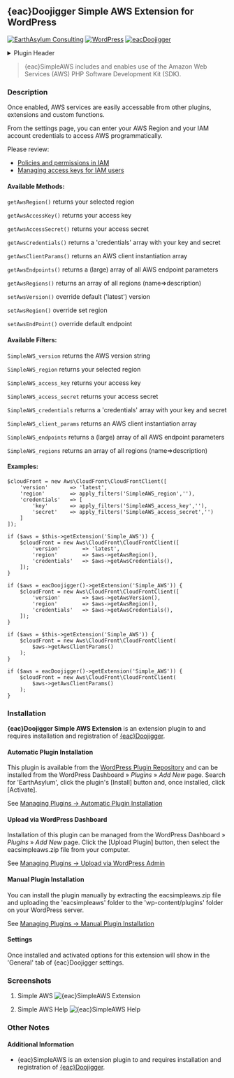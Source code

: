 ## {eac}Doojigger Simple AWS Extension for WordPress  
[![EarthAsylum Consulting](https://img.shields.io/badge/EarthAsylum-Consulting-0?&labelColor=6e9882&color=707070)](https://earthasylum.com/)
[![WordPress](https://img.shields.io/badge/WordPress-Plugins-grey?logo=wordpress&labelColor=blue)](https://wordpress.org/plugins/search/EarthAsylum/)
[![eacDoojigger](https://img.shields.io/badge/Requires-%7Beac%7DDoojigger-da821d)](https://eacDoojigger.earthasylum.com/)

<details><summary>Plugin Header</summary>

Plugin URI:         https://eacdoojigger.earthasylum.com/eacsimpleaws/  
Author:             [EarthAsylum Consulting](https://www.earthasylum.com)  
Stable tag:         1.0.2  
Last Updated:       10-Apr-2024  
Requires at least:  5.5.0  
Tested up to:       6.5  
Requires PHP:       7.2  
Requires EAC:       2.0  
Contributors:       [kevinburkholder](https://profiles.wordpress.org/kevinburkholder)  
License:            GPLv3 or later  
License URI:        https://www.gnu.org/licenses/gpl.html  
Tags:               aws, amazon web services, AWS PHP SDK, {eac}Doojigger  
WordPress URI:      https://wordpress.org/plugins/eacsimpleaws  
GitHub URI:         https://github.com/EarthAsylum/eacSimplaAWS  

</details>

> {eac}SimpleAWS includes and enables use of the Amazon Web Services (AWS) PHP Software Development Kit (SDK).

### Description

Once enabled, AWS services are easily accessable from other plugins, extensions and custom functions.

From the settings page, you can enter your AWS Region and your IAM account credentials to access AWS programmatically.

Please review:
+   [Policies and permissions in IAM](https://docs.aws.amazon.com/IAM/latest/UserGuide/access_policies.html)  
+   [Managing access keys for IAM users](https://docs.aws.amazon.com/IAM/latest/UserGuide/id_credentials_access-keys.html)

#### Available Methods:

`getAwsRegion()` returns your selected region

`getAwsAccessKey()` returns your access key

`getAwsAccessSecret()` returns your access secret

`getAwsCredentials()` returns a 'credentials' array with your key and secret

`getAwsClientParams()` returns an AWS client instantiation array

`getAwsEndpoints()` returns a (large) array of all AWS endpoint parameters

`getAwsRegions()` returns an array of all regions (name=>description)

`setAwsVersion()` override default ('latest') version

`setAwsRegion()` override set region

`setAwsEndPoint()` override default endpoint

#### Available Filters:

`SimpleAWS_version` returns the AWS version string

`SimpleAWS_region` returns your selected region

`SimpleAWS_access_key` returns your access key

`SimpleAWS_access_secret` returns your access secret

`SimpleAWS_credentials` returns a 'credentials' array with your key and secret

`SimpleAWS_client_params` returns an AWS client instantiation array

`SimpleAWS_endpoints` returns a (large) array of all AWS endpoint parameters

`SimpleAWS_regions` returns an array of all regions (name=>description)

#### Examples:

    $cloudFront = new Aws\CloudFront\CloudFrontClient([
        'version'       => 'latest',
        'region'        => apply_filters('SimpleAWS_region',''),
        'credentials'   => [
            'key'       => apply_filters('SimpleAWS_access_key',''),
            'secret'    => apply_filters('SimpleAWS_access_secret','')
        ]
    ]);

    if ($aws = $this->getExtension('Simple_AWS')) {
        $cloudFront = new Aws\CloudFront\CloudFrontClient([
            'version'       => 'latest',
            'region'        => $aws->getAwsRegion(),
            'credentials'   => $aws->getAwsCredentials(),
        ]);
    }

    if ($aws = eacDoojigger()->getExtension('Simple_AWS')) {
        $cloudFront = new Aws\CloudFront\CloudFrontClient([
            'version'       => $aws->getAwsVersion(),
            'region'        => $aws->getAwsRegion(),
            'credentials'   => $aws->getAwsCredentials(),
        ]);
    }

    if ($aws = $this->getExtension('Simple_AWS')) {
        $cloudFront = new Aws\CloudFront\CloudFrontClient(
            $aws->getAwsClientParams()
        );
    }

    if ($aws = eacDoojigger()->getExtension('Simple_AWS')) {
        $cloudFront = new Aws\CloudFront\CloudFrontClient(
            $aws->getAwsClientParams()
        );
    }


### Installation

**{eac}Doojigger Simple AWS Extension** is an extension plugin to and requires installation and registration of [{eac}Doojigger](https://eacDoojigger.earthasylum.com/).

#### Automatic Plugin Installation

This plugin is available from the [WordPress Plugin Repository](https://wordpress.org/plugins/search/earthasylum/) and can be installed from the WordPress Dashboard » *Plugins* » *Add New* page. Search for 'EarthAsylum', click the plugin's [Install] button and, once installed, click [Activate].

See [Managing Plugins -> Automatic Plugin Installation](https://wordpress.org/support/article/managing-plugins/#automatic-plugin-installation-1)

#### Upload via WordPress Dashboard

Installation of this plugin can be managed from the WordPress Dashboard » *Plugins* » *Add New* page. Click the [Upload Plugin] button, then select the eacsimpleaws.zip file from your computer.

See [Managing Plugins -> Upload via WordPress Admin](https://wordpress.org/support/article/managing-plugins/#upload-via-wordpress-admin)

#### Manual Plugin Installation

You can install the plugin manually by extracting the eacsimpleaws.zip file and uploading the 'eacsimpleaws' folder to the 'wp-content/plugins' folder on your WordPress server.

See [Managing Plugins -> Manual Plugin Installation](https://wordpress.org/support/article/managing-plugins/#manual-plugin-installation-1)

#### Settings

Once installed and activated options for this extension will show in the 'General' tab of {eac}Doojigger settings.


### Screenshots

1. Simple AWS
![{eac}SimpleAWS Extension](https://ps.w.org/eacsimpleaws/assets/screenshot-1.png)

2. Simple AWS Help
![{eac}SimpleAWS Help](https://ps.w.org/eacsimpleaws/assets/screenshot-2.png)


### Other Notes

#### Additional Information

+   {eac}SimpleAWS is an extension plugin to and requires installation and registration of [{eac}Doojigger](https://eacDoojigger.earthasylum.com/).


